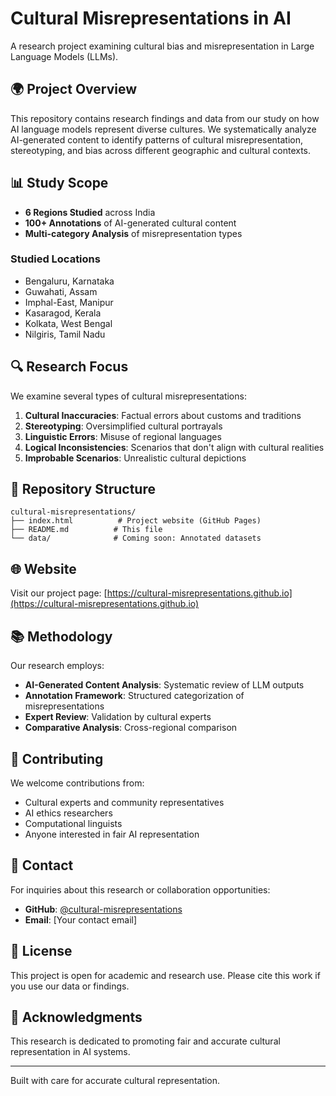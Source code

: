 # Cultural Misrepresentations in AI

A research project examining cultural bias and misrepresentation in Large Language Models (LLMs).

## 🌍 Project Overview

This repository contains research findings and data from our study on how AI language models represent diverse cultures. We systematically analyze AI-generated content to identify patterns of cultural misrepresentation, stereotyping, and bias across different geographic and cultural contexts.

## 📊 Study Scope

- **6 Regions Studied** across India
- **100+ Annotations** of AI-generated cultural content
- **Multi-category Analysis** of misrepresentation types

### Studied Locations

- Bengaluru, Karnataka
- Guwahati, Assam
- Imphal-East, Manipur
- Kasaragod, Kerala
- Kolkata, West Bengal
- Nilgiris, Tamil Nadu

## 🔍 Research Focus

We examine several types of cultural misrepresentations:

1. **Cultural Inaccuracies**: Factual errors about customs and traditions
2. **Stereotyping**: Oversimplified cultural portrayals
3. **Linguistic Errors**: Misuse of regional languages
4. **Logical Inconsistencies**: Scenarios that don't align with cultural realities
5. **Improbable Scenarios**: Unrealistic cultural depictions

## 📁 Repository Structure

```
cultural-misrepresentations/
├── index.html          # Project website (GitHub Pages)
├── README.md          # This file
└── data/              # Coming soon: Annotated datasets
```

## 🌐 Website

Visit our project page: [https://cultural-misrepresentations.github.io](https://cultural-misrepresentations.github.io)

## 📚 Methodology

Our research employs:

- **AI-Generated Content Analysis**: Systematic review of LLM outputs
- **Annotation Framework**: Structured categorization of misrepresentations
- **Expert Review**: Validation by cultural experts
- **Comparative Analysis**: Cross-regional comparison

## 🤝 Contributing

We welcome contributions from:

- Cultural experts and community representatives
- AI ethics researchers
- Computational linguists
- Anyone interested in fair AI representation

## 📧 Contact

For inquiries about this research or collaboration opportunities:

- **GitHub**: [@cultural-misrepresentations](https://github.com/cultural-misrepresentations)
- **Email**: [Your contact email]

## 📄 License

This project is open for academic and research use. Please cite this work if you use our data or findings.

## 🙏 Acknowledgments

This research is dedicated to promoting fair and accurate cultural representation in AI systems.

---

Built with care for accurate cultural representation.

